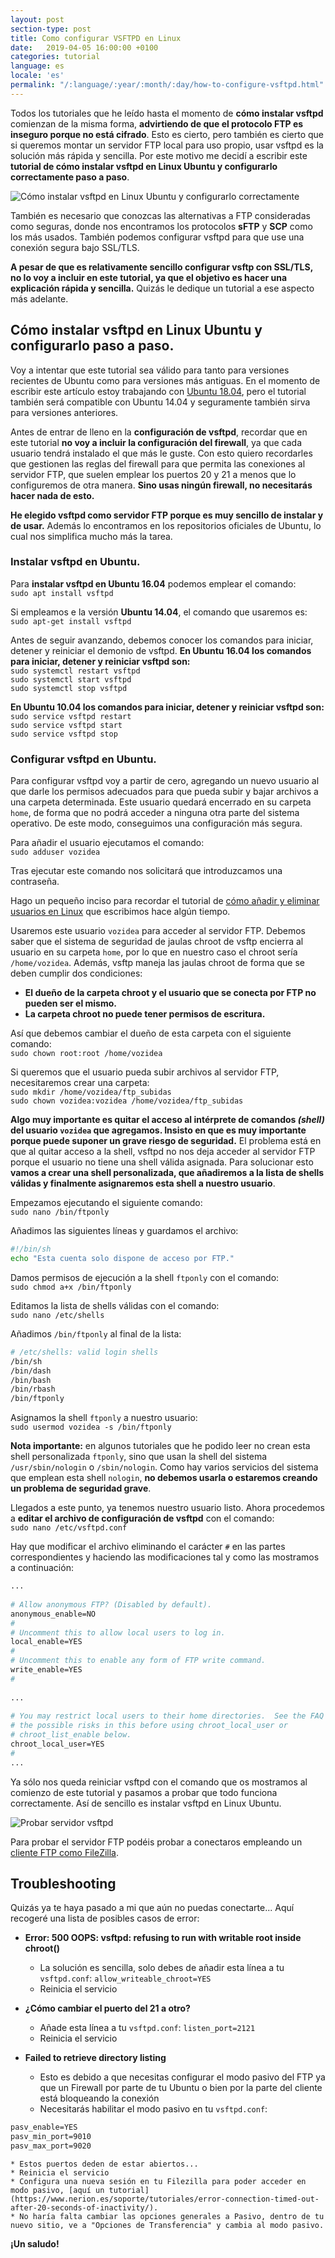 ```yaml
---
layout: post
section-type: post
title: Como configurar VSFTPD en Linux
date:   2019-04-05 16:00:00 +0100
categories: tutorial
language: es
locale: 'es'
permalink: "/:language/:year/:month/:day/how-to-configure-vsftpd.html"
---
```


Todos los tutoriales que he leído hasta el momento de **cómo instalar vsftpd** comienzan de la misma forma, **advirtiendo de que el protocolo FTP es inseguro porque no está cifrado**. Esto es cierto, pero también es cierto que si queremos montar un servidor FTP local para uso propio, usar vsftpd es la solución más rápida y sencilla. Por este motivo me decidí a escribir este **tutorial de cómo instalar vsftpd en Linux Ubuntu y configurarlo correctamente paso a paso**.

![Cómo instalar vsftpd en Linux Ubuntu y configurarlo correctamente](https://www.vozidea.com/wp-content/uploads/2017/03/como-instalar-vsftpd-en-Linux-Ubuntu.png "Cómo instalar vsftpd en Linux Ubuntu y configurarlo correctamente")

También es necesario que conozcas las alternativas a FTP consideradas como seguras, donde nos encontramos los protocolos **sFTP** y **SCP** como los más usados. También podemos configurar vsftpd para que use una conexión segura bajo SSL/TLS.

**A pesar de que es relativamente sencillo configurar vsftp con SSL/TLS, no lo voy a incluir en este tutorial, ya que el objetivo es hacer una explicación rápida y sencilla.** Quizás le dedique un tutorial a ese aspecto más adelante.

Cómo instalar vsftpd en Linux Ubuntu y configurarlo paso a paso.
----------------------------------------------------------------

Voy a intentar que este tutorial sea válido para tanto para versiones recientes de Ubuntu como para versiones más antiguas. En el momento de escribir este artículo estoy trabajando con [Ubuntu 18.04](http://releases.ubuntu.com/18.04/), pero el tutorial también será compatible con Ubuntu 14.04 y seguramente también sirva para versiones anteriores.

Antes de entrar de lleno en la **configuración de vsftpd**, recordar que en este tutorial **no voy a incluir la configuración del firewall**, ya que cada usuario tendrá instalado el que más le guste. Con esto quiero recordarles que gestionen las reglas del firewall para que permita las conexiones al servidor FTP, que suelen emplear los puertos 20 y 21 a menos que lo configuremos de otra manera. **Sino usas ningún firewall, no necesitarás hacer nada de esto.**

**He elegido vsftpd como servidor FTP porque es muy sencillo de instalar y de usar.** Además lo encontramos en los repositorios oficiales de Ubuntu, lo cual nos simplifica mucho más la tarea.

### Instalar vsftpd en Ubuntu.

Para **instalar vsftpd en Ubuntu 16.04** podemos emplear el comando:  
`sudo apt install vsftpd`

Si empleamos e la versión **Ubuntu 14.04**, el comando que usaremos es:  
`sudo apt-get install vsftpd`

Antes de seguir avanzando, debemos conocer los comandos para iniciar, detener y reiniciar el demonio de vsftpd. **En Ubuntu 16.04 los comandos para iniciar, detener y reiniciar vsftpd son:**  
`sudo systemctl restart vsftpd`  
`sudo systemctl start vsftpd`  
`sudo systemctl stop vsftpd`

**En Ubuntu 10.04 los comandos para iniciar, detener y reiniciar vsftpd son:**  
`sudo service vsftpd restart`  
`sudo service vsftpd start`  
`sudo service vsftpd stop`

### Configurar vsftpd en Ubuntu.

Para configurar vsftpd voy a partir de cero, agregando un nuevo usuario al que darle los permisos adecuados para que pueda subir y bajar archivos a una carpeta determinada. Este usuario quedará encerrado en su carpeta `home`, de forma que no podrá acceder a ninguna otra parte del sistema operativo. De este modo, conseguimos una configuración más segura.

Para añadir el usuario ejecutamos el comando:  
`sudo adduser vozidea`

Tras ejecutar este comando nos solicitará que introduzcamos una contraseña.

Hago un pequeño inciso para recordar el tutorial de [cómo añadir y eliminar usuarios en Linux](https://www.vozidea.com/como-anadir-y-eliminar-usuarios-en-linux) que escribimos hace algún tiempo.

Usaremos este usuario `vozidea` para acceder al servidor FTP. Debemos saber que el sistema de seguridad de jaulas chroot de vsftp encierra al usuario en su carpeta `home`, por lo que en nuestro caso el chroot sería `/home/vozidea`. Además, vsftp maneja las jaulas chroot de forma que se deben cumplir dos condiciones:

*   **El dueño de la carpeta chroot y el usuario que se conecta por FTP no pueden ser el mismo.**
*   **La carpeta chroot no puede tener permisos de escritura.**

Así que debemos cambiar el dueño de esta carpeta con el siguiente comando:  
`sudo chown root:root /home/vozidea`

Si queremos que el usuario pueda subir archivos al servidor FTP, necesitaremos crear una carpeta:  
`sudo mkdir /home/vozidea/ftp_subidas`  
`sudo chown vozidea:vozidea /home/vozidea/ftp_subidas`

**Algo muy importante es quitar el acceso al intérprete de comandos _(shell)_ del usuario `vozidea` que agregamos. Insisto en que es muy importante porque puede suponer un grave riesgo de seguridad.** El problema está en que al quitar acceso a la shell, vsftpd no nos deja acceder al servidor FTP porque el usuario no tiene una shell válida asignada. Para solucionar esto **vamos a crear una shell personalizada, que añadiremos a la lista de shells válidas y finalmente asignaremos esta shell a nuestro usuario**.

Empezamos ejecutando el siguiente comando:  
`sudo nano /bin/ftponly`

Añadimos las siguientes líneas y guardamos el archivo:

```bash
#!/bin/sh
echo "Esta cuenta solo dispone de acceso por FTP."
```

Damos permisos de ejecución a la shell `ftponly` con el comando:  
`sudo chmod a+x /bin/ftponly`

Editamos la lista de shells válidas con el comando:  
`sudo nano /etc/shells`

Añadimos `/bin/ftponly` al final de la lista:

```bash
# /etc/shells: valid login shells
/bin/sh
/bin/dash
/bin/bash
/bin/rbash
/bin/ftponly
```

Asignamos la shell `ftponly` a nuestro usuario:  
`sudo usermod vozidea -s /bin/ftponly`

**Nota importante:** en algunos tutoriales que he podido leer no crean esta shell personalizada `ftponly`, sino que usan la shell del sistema `/usr/sbin/nologin` o `/sbin/nologin`. Como hay varios servicios del sistema que emplean esta shell `nologin`, **no debemos usarla o estaremos creando un problema de seguridad grave**.

Llegados a este punto, ya tenemos nuestro usuario listo. Ahora procedemos a **editar el archivo de configuración de vsftpd** con el comando:  
`sudo nano /etc/vsftpd.conf`

Hay que modificar el archivo eliminando el carácter `#` en las partes correspondientes y haciendo las modificaciones tal y como las mostramos a continuación:

```apache
...
 
# Allow anonymous FTP? (Disabled by default).
anonymous_enable=NO
#
# Uncomment this to allow local users to log in.
local_enable=YES
#
# Uncomment this to enable any form of FTP write command.
write_enable=YES
#
 
...
 
# You may restrict local users to their home directories.  See the FAQ for
# the possible risks in this before using chroot_local_user or
# chroot_list_enable below.
chroot_local_user=YES
#
...
```

Ya sólo nos queda reiniciar vsftpd con el comando que os mostramos al comienzo de este tutorial y pasamos a probar que todo funciona correctamente. Así de sencillo es instalar vsftpd en Linux Ubuntu.

![Probar servidor vsftpd](https://www.vozidea.com/wp-content/uploads/2017/03/probar-servidor-vsftpd.png "Probar servidor vsftpd")

Para probar el servidor FTP podéis probar a conectaros empleando un [cliente FTP como FileZilla](https://dl3.cdn.filezilla-project.org/client/FileZilla_3.41.2_win64-setup.exe?h=zYebHHHn4nzjxSQ0IsqTmQ&x=1554261497).

## Troubleshooting

Quizás ya te haya pasado a mi que aún no puedas conectarte... Aquí recogeré una lista de posibles casos de error:

* **Error: 500 OOPS: vsftpd: refusing to run with writable root inside chroot()**
    * La solución es sencilla, solo debes de añadir esta línea a tu `vsftpd.conf`: `allow_writeable_chroot=YES`
    * Reinicia el servicio
    
* **¿Cómo cambiar el puerto del 21 a otro?**
    * Añade esta línea a tu `vsftpd.conf`: `listen_port=2121`
    * Reinicia el servicio
    
* **Failed to retrieve directory listing**
    * Esto es debido a que necesitas configurar el modo pasivo del FTP ya que un Firewall por parte de tu Ubuntu o bien por la parte del cliente está bloqueando la conexión
    * Necesitarás habilitar el modo pasivo en tu `vsftpd.conf`:
    
```apache
pasv_enable=YES
pasv_min_port=9010
pasv_max_port=9020
```

    * Estos puertos deden de estar abiertos...
    * Reinicia el servicio
    * Configura una nueva sesión en tu Filezilla para poder acceder en modo pasivo, [aquí un tutorial](https://www.nerion.es/soporte/tutoriales/error-connection-timed-out-after-20-seconds-of-inactivity/).
    * No haría falta cambiar las opciones generales a Pasivo, dentro de tu nuevo sitio, ve a "Opciones de Transferencia" y cambia al modo pasivo.

**¡Un saludo!**